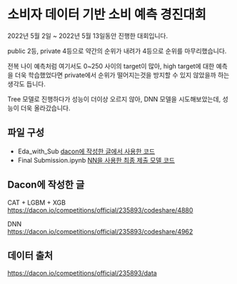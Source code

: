 # 소비자 데이터 기반 소비 예측 경진대회

2022년 5월 2일 ~ 2022년 5월 13일동안 진행한 대회입니다. 

public 2등, private 4등으로 약간의 순위가 내려가 4등으로 순위를 마무리했습니다.

전복 나이 예측처럼 여기서도 0~250 사이의 target이 많아, high target에 대한 예측을 더욱 학습했었다면 private에서 순위가 떨어지는것을 방지할 수 있지 않았을까 하는 생각도 듭니다.

Tree 모델로 진행하다가 성능이 더이상 오르지 않아, DNN 모델을 시도해보았는데, 성능이 더욱 올라갔습니다.

## 파일 구성

- Eda_with_Sub [dacon에 작성한 글에서 사용한 코드](./Eda_with_Sub.ipynb)
- Final Submission.ipynb [NN을 사용한 최종 제출 모델 코드](./Final%20Submission.ipynb)

## Dacon에 작성한 글

CAT + LGBM + XGB\
https://dacon.io/competitions/official/235893/codeshare/4880

DNN\
https://dacon.io/competitions/official/235893/codeshare/4962

## 데이터 출처
https://dacon.io/competitions/official/235893/data
